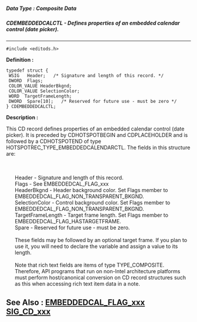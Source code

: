 ##### Data Type : Composite Data
##### CDEMBEDDEDCALCTL - Defines properties of an embedded calendar control (date picker).
---
```
#include <editods.h>
```

**Definition :**
```
typedef struct {
 WSIG   Header;   /* Signature and length of this record. */
 DWORD  Flags;
 COLOR_VALUE HeaderBkgnd;
 COLOR_VALUE SelectionColor;
 WORD  TargetFrameLength;
 DWORD  Spare[10];   /* Reserved for future use - must be zero */  
} CDEMBEDDEDCALCTL;

```

**Description :**

This CD record defines properties of an embedded calendar control (date picker).   It is preceded by CDHOTSPOTBEGIN and CDPLACEHOLDER and is followed by a CDHOTSPOTEND of type HOTSPOTREC_TYPE_EMBEDDEDCALENDARCTL. The fields in this structure are:
<ul><br>
<br>
Header - Signature and length of this record.<br>
Flags - See EMBEDDEDCAL_FLAG_xxx <br>
HeaderBkgnd - Header background color. Set Flags member to EMBEDDEDCAL_FLAG_NON_TRANSPARENT_BKGND.<br>
SelectionColor - Control background color. Set Flags member to EMBEDDEDCAL_FLAG_NON_TRANSPARENT_BKGND.<br>
TargetFrameLength - Target frame length. Set Flags member to EMBEDDEDCAL_FLAG_HASTARGETFRAME.<br>
Spare - Reserved for future use - must be zero.<br>
<br>
These fields may be followed by an optional target frame. If you plan to use it, you will need to declare the variable and assign a value to its length.<br>
<br>
Note that rich text fields are items of type TYPE_COMPOSITE.  Therefore, API programs that run on non-Intel architecture platforms must perform host/canonical conversion on CD record structures such as this when accessing rich text item data in a note.</ul>



**See Also :**
[EMBEDDEDCAL_FLAG_xxx](/domino-c-api-docs/reference/Symb/EMBEDDEDCAL_FLAG_xxx)
[SIG_CD_xxx](/domino-c-api-docs/reference/Symb/SIG_CD_xxx)
---

